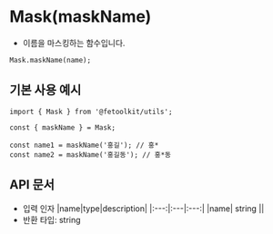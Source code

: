 # Mask(maskName)

- 이름을 마스킹하는 함수입니다.

```tsx
Mask.maskName(name);
```

## 기본 사용 예시

```tsx
import { Mask } from '@fetoolkit/utils';

const { maskName } = Mask;

const name1 = maskName('홍길'); // 홍*
const name2 = maskName('홍길동'); // 홍*동
```

## API 문서

- 입력 인자
  |name|type|description|
  |:---:|:---|:---:|
  |name| string ||
- 반환 타입: string
